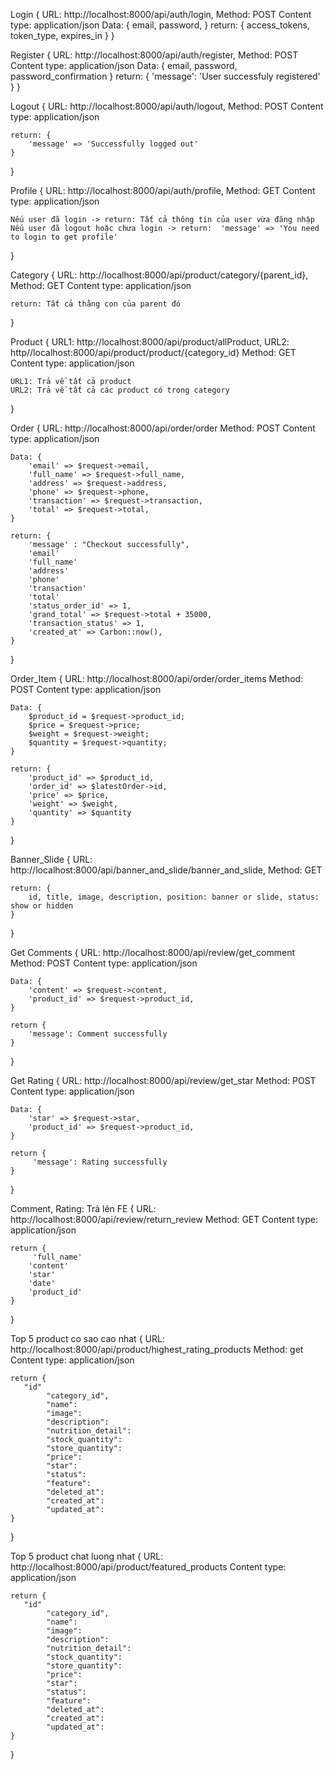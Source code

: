 Login {
    URL: http://localhost:8000/api/auth/login,
    Method: POST
    Content type: application/json
    Data: {
        email,
        password,
    }
    return: {
        access_tokens,
        token_type,
        expires_in
    }
}

Register {
    URL: http://localhost:8000/api/auth/register,
    Method: POST
    Content type: application/json
    Data: {
        email,
        password,
        password_confirmation
    }
    return: {
       'message': 'User successfuly registered'
    }
}

Logout {
    URL: http://localhost:8000/api/auth/logout,
    Method: POST
    Content type: application/json

    return: {
        'message' => 'Successfully logged out'
    }
}

Profile {
    URL: http://localhost:8000/api/auth/profile,
    Method: GET
    Content type: application/json

    Nếu user đã login -> return: Tất cả thông tin của user vừa đăng nhập
    Nếu user đã logout hoặc chưa login -> return:  'message' => 'You need to login to get profile'
}

Category {
    URL: http://localhost:8000/api/product/category/{parent_id},
    Method: GET
    Content type: application/json

    return: Tất cả thằng con của parent đó
}

Product {
    URL1: http://localhost:8000/api/product/allProduct,
    URL2: http//localhost:8000/api/product/product/{category_id}
    Method: GET
    Content type: application/json

    URL1: Trả về tất cả product
    URL2: Trả về tất cả các product có trong category
}

Order {
    URL: http://localhost:8000/api/order/order
    Method: POST
    Content type: application/json

    Data: {
        'email' => $request->email,
        'full_name' => $request->full_name,
        'address' => $request->address,
        'phone' => $request->phone,
        'transaction' => $request->transaction,
        'total' => $request->total,
    }

    return: {
        'message' : "Checkout successfully",
        'email'
        'full_name'
        'address'
        'phone'
        'transaction'
        'total'
        'status_order_id' => 1,
        'grand_total' => $request->total + 35000,
        'transaction_status' => 1,
        'created_at' => Carbon::now(),
    }
}

Order_Item {
    URL: http://localhost:8000/api/order/order_items
    Method: POST
    Content type: application/json

    Data: {
        $product_id = $request->product_id;
        $price = $request->price;
        $weight = $request->weight;
        $quantity = $request->quantity;
    }

    return: {
        'product_id' => $product_id,
        'order_id' => $latestOrder->id,
        'price' => $price,
        'weight' => $weight,
        'quantity' => $quantity
    }
}

Banner_Slide {
    URL: http://localhost:8000/api/banner_and_slide/banner_and_slide,
    Method: GET
    
    return: {
        id, title, image, description, position: banner or slide, status: show or hidden
    }
}

Get Comments {
    URL: http://localhost:8000/api/review/get_comment
    Method: POST
    Content type: application/json

    Data: {
        'content' => $request->content,
        'product_id' => $request->product_id,
    }

    return {
        'message': Comment successfully
    }
}

Get Rating {
    URL: http://localhost:8000/api/review/get_star
    Method: POST
    Content type: application/json

    Data: {
        'star' => $request->star,
        'product_id' => $request->product_id,
    }

    return {
         'message': Rating successfully
    }
}

Comment, Rating: Trả lên FE {
     URL: http://localhost:8000/api/review/return_review
    Method: GET
    Content type: application/json

    return {
         'full_name'
        'content'
        'star'
        'date'
        'product_id'
    }
}

Top 5 product co sao cao nhat  {
    URL: http://localhost:8000/api/product/highest_rating_products
    Method: get
    Content type: application/json

    return {
       "id"
            "category_id",
            "name":
            "image":
            "description":
            "nutrition_detail": 
            "stock_quantity": 
            "store_quantity": 
            "price":
            "star": 
            "status": 
            "feature": 
            "deleted_at": 
            "created_at": 
            "updated_at": 
    }
}

Top 5 product chat luong nhat {
    URL: http://localhost:8000/api/product/featured_products
    Content type: application/json

    return {
       "id"
            "category_id",
            "name":
            "image":
            "description":
            "nutrition_detail": 
            "stock_quantity": 
            "store_quantity": 
            "price":
            "star": 
            "status": 
            "feature": 
            "deleted_at": 
            "created_at": 
            "updated_at": 
    }
}